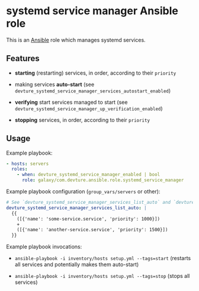 # systemd service manager Ansible role

This is an [Ansible](https://www.ansible.com/) role which manages systemd services.


## Features

- **starting** (restarting) services, in order, according to their `priority`

- making services **auto-start** (see `devture_systemd_service_manager_services_autostart_enabled`)

- **verifying** start services managed to start (see `devture_systemd_service_manager_up_verification_enabled`)

- **stopping** services, in order, according to their `priority`


## Usage

Example playbook:

```yaml
- hosts: servers
  roles:
    - when: devture_systemd_service_manager_enabled | bool
      role: galaxy/com.devture.ansible.role.systemd_service_manager
```

Example playbook configuration (`group_vars/servers` or other):

```yaml
# See `devture_systemd_service_manager_services_list_auto` and `devture_systemd_service_manager_services_list_additional`
devture_systemd_service_manager_services_list_auto: |
  {{
    ([{'name': 'some-service.service', 'priority': 1000}])
    +
    ([{'name': 'another-service.service', 'priority': 1500}])
  }}
```

Example playbook invocations:

- `ansible-playbook -i inventory/hosts setup.yml --tags=start` (restarts all services and potentially makes them auto-start)

- `ansible-playbook -i inventory/hosts setup.yml --tags=stop` (stops all services)
